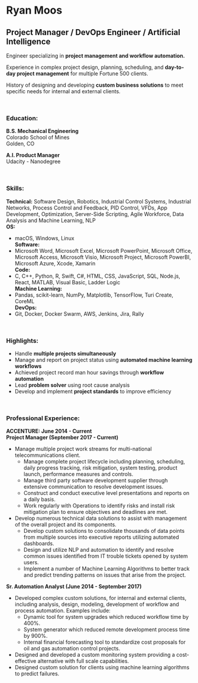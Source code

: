 # Ryan Moos  
## Project Manager / DevOps Engineer / Artificial Intelligence  

Engineer specializing in **project management and workflow automation.**

Experience in complex project design, planning, scheduling, and **day-to-day project management** for multiple Fortune 500 clients.

History of designing and developing **custom business solutions** to meet specific needs for internal and external clients.

<br />

### Education:
**B.S. Mechanical Engineering**  
Colorado School of Mines  
Golden, CO

**A.I. Product Manager**  
Udacity - Nanodegree

<br />

### Skills:  
**Technical:** Software Design, Robotics, Industrial Control Systems, Industrial Networks, Process Control and Feedback, PID Control, VFDs, App Development, Optimization, Server-Side Scripting, Agile Workforce, Data Analysis and Machine Learning, NLP  
**OS:** 
* macOS, Windows, Linux  
**Software:** 
* Microsoft Word, Microsoft Excel, Microsoft PowerPoint, Microsoft Office, Microsoft Access, Microsoft Visio, Microsoft Project, Microsoft PowerBI, Microsoft Azure, Xcode, Xamarin  
**Code:** 
* C, C++, Python, R, Swift, C#, HTML, CSS, JavaScript, SQL, Node.js, React, MATLAB, Visual Basic, Ladder Logic  
**Machine Learning:** 
* Pandas, scikit-learn, NumPy, Matplotlib, TensorFlow, Turi Create, CoreML  
**DevOps:** 
* Git, Docker, Docker Swarm, AWS, Jenkins, Jira, Rally  

<br />

### Highlights:
* Handle **multiple projects simultaneously**
* Manage and report on project status using **automated machine learning workflows**
* Achieved project record man hour savings through **workflow automation** 
* Lead **problem solver** using root cause analysis
* Develop and implement **project standards** to improve efficiency

<br />

### Professional Experience:
**ACCENTURE: June 2014 - Current**  
**Project Manager (September 2017 - Current)**
* Manage multiple project work streams for multi-national telecommunications client.
  * Manage complete project lifecycle including planning, scheduling, daily progress tracking, risk mitigation, system testing, product launch, performance measures and controls.
  * Manage third party software development supplier through extensive communication to resolve development issues.
  * Construct and conduct executive level presentations and reports on a daily basis.
  * Work regularly with Operations to identify risks and install risk mitigation plan to ensure objectives and deadlines are met.
* Develop numerous technical data solutions to assist with management of the overall project and its components.
  * Develop custom solutions to consolidate thousands of data points from multiple sources into executive reports utilizing automated dashboards.
  * Design and utilize NLP and automation to identify and resolve common issues identified from IT trouble tickets opened by system users.
  * Implement a number of Machine Learning Algorithms to better track and predict trending patterns on issues that arise from the project.

**Sr. Automation Analyst (June 2014 - September 2017)**  
* Developed complex custom solutions, for internal and external clients, including analysis, design, modeling, development of workflow and process automation. Examples include:
  * Dynamic tool for system upgrades which reduced workflow time by 400%.
  * System generator which reduced remote development process time by 900%.
  * Internal financial forecasting tool to standardize cost proposals for oil and gas automation control projects.
* Designed and developed a custom monitoring system providing a cost-effective alternative with full scale capabilities.
* Designed custom solution for clients using machine learning algorithms to predict failures.






